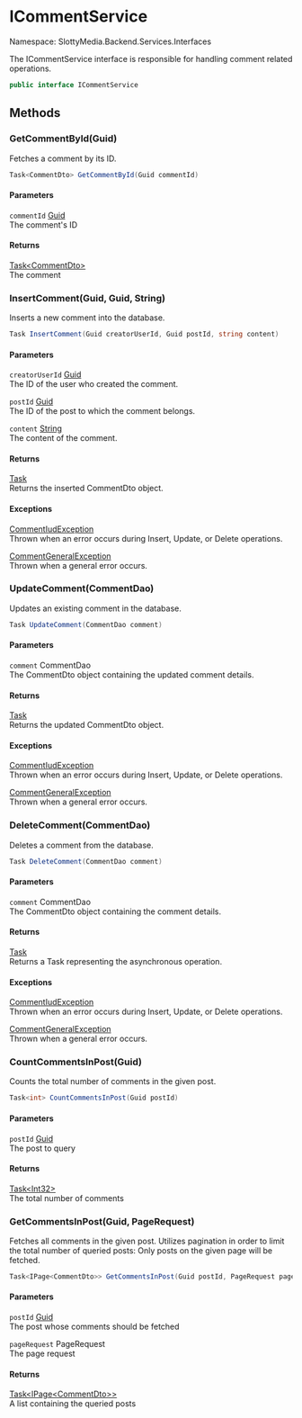 # ICommentService

Namespace: SlottyMedia.Backend.Services.Interfaces

The ICommentService interface is responsible for handling comment related operations.

```csharp
public interface ICommentService
```

## Methods

### **GetCommentById(Guid)**

Fetches a comment by its ID.

```csharp
Task<CommentDto> GetCommentById(Guid commentId)
```

#### Parameters

`commentId` [Guid](https://docs.microsoft.com/en-us/dotnet/api/system.guid)<br>
The comment's ID

#### Returns

[Task&lt;CommentDto&gt;](https://docs.microsoft.com/en-us/dotnet/api/system.threading.tasks.task-1)<br>
The comment

### **InsertComment(Guid, Guid, String)**

Inserts a new comment into the database.

```csharp
Task InsertComment(Guid creatorUserId, Guid postId, string content)
```

#### Parameters

`creatorUserId` [Guid](https://docs.microsoft.com/en-us/dotnet/api/system.guid)<br>
The ID of the user who created the comment.

`postId` [Guid](https://docs.microsoft.com/en-us/dotnet/api/system.guid)<br>
The ID of the post to which the comment belongs.

`content` [String](https://docs.microsoft.com/en-us/dotnet/api/system.string)<br>
The content of the comment.

#### Returns

[Task](https://docs.microsoft.com/en-us/dotnet/api/system.threading.tasks.task)<br>
Returns the inserted CommentDto object.

#### Exceptions

[CommentIudException](./slottymedia.backend.exceptions.services.commentexceptions.commentiudexception.md)<br>
Thrown when an error occurs during Insert, Update, or Delete operations.

[CommentGeneralException](./slottymedia.backend.exceptions.services.commentexceptions.commentgeneralexception.md)<br>
Thrown when a general error occurs.

### **UpdateComment(CommentDao)**

Updates an existing comment in the database.

```csharp
Task UpdateComment(CommentDao comment)
```

#### Parameters

`comment` CommentDao<br>
The CommentDto object containing the updated comment details.

#### Returns

[Task](https://docs.microsoft.com/en-us/dotnet/api/system.threading.tasks.task)<br>
Returns the updated CommentDto object.

#### Exceptions

[CommentIudException](./slottymedia.backend.exceptions.services.commentexceptions.commentiudexception.md)<br>
Thrown when an error occurs during Insert, Update, or Delete operations.

[CommentGeneralException](./slottymedia.backend.exceptions.services.commentexceptions.commentgeneralexception.md)<br>
Thrown when a general error occurs.

### **DeleteComment(CommentDao)**

Deletes a comment from the database.

```csharp
Task DeleteComment(CommentDao comment)
```

#### Parameters

`comment` CommentDao<br>
The CommentDto object containing the comment details.

#### Returns

[Task](https://docs.microsoft.com/en-us/dotnet/api/system.threading.tasks.task)<br>
Returns a Task representing the asynchronous operation.

#### Exceptions

[CommentIudException](./slottymedia.backend.exceptions.services.commentexceptions.commentiudexception.md)<br>
Thrown when an error occurs during Insert, Update, or Delete operations.

[CommentGeneralException](./slottymedia.backend.exceptions.services.commentexceptions.commentgeneralexception.md)<br>
Thrown when a general error occurs.

### **CountCommentsInPost(Guid)**

Counts the total number of comments in the given post.

```csharp
Task<int> CountCommentsInPost(Guid postId)
```

#### Parameters

`postId` [Guid](https://docs.microsoft.com/en-us/dotnet/api/system.guid)<br>
The post to query

#### Returns

[Task&lt;Int32&gt;](https://docs.microsoft.com/en-us/dotnet/api/system.threading.tasks.task-1)<br>
The total number of comments

### **GetCommentsInPost(Guid, PageRequest)**

Fetches all comments in the given post. Utilizes pagination in order to limit
 the total number of queried posts: Only posts on the given page will be fetched.

```csharp
Task<IPage<CommentDto>> GetCommentsInPost(Guid postId, PageRequest pageRequest)
```

#### Parameters

`postId` [Guid](https://docs.microsoft.com/en-us/dotnet/api/system.guid)<br>
The post whose comments should be fetched

`pageRequest` PageRequest<br>
The page request

#### Returns

[Task&lt;IPage&lt;CommentDto&gt;&gt;](https://docs.microsoft.com/en-us/dotnet/api/system.threading.tasks.task-1)<br>
A list containing the queried posts
